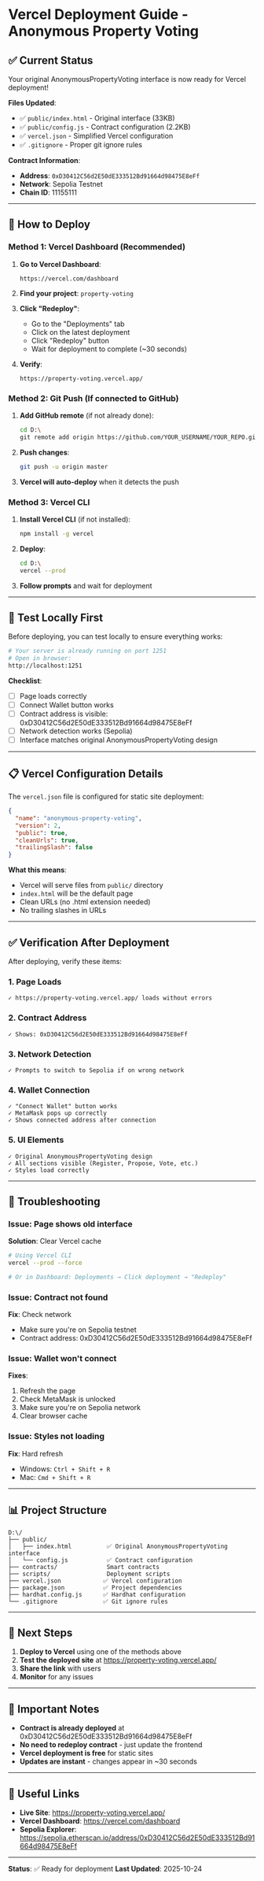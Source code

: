 # Vercel Deployment Guide - Anonymous Property Voting

## ✅ Current Status

Your original AnonymousPropertyVoting interface is now ready for Vercel deployment!

**Files Updated**:
- ✅ `public/index.html` - Original interface (33KB)
- ✅ `public/config.js` - Contract configuration (2.2KB)
- ✅ `vercel.json` - Simplified Vercel configuration
- ✅ `.gitignore` - Proper git ignore rules

**Contract Information**:
- **Address**: `0xD30412C56d2E50dE333512Bd91664d98475E8eFf`
- **Network**: Sepolia Testnet
- **Chain ID**: 11155111

---

## 🚀 How to Deploy

### Method 1: Vercel Dashboard (Recommended)

1. **Go to Vercel Dashboard**:
   ```
   https://vercel.com/dashboard
   ```

2. **Find your project**: `property-voting`

3. **Click "Redeploy"**:
   - Go to the "Deployments" tab
   - Click on the latest deployment
   - Click "Redeploy" button
   - Wait for deployment to complete (~30 seconds)

4. **Verify**:
   ```
   https://property-voting.vercel.app/
   ```

### Method 2: Git Push (If connected to GitHub)

1. **Add GitHub remote** (if not already done):
   ```bash
   cd D:\
   git remote add origin https://github.com/YOUR_USERNAME/YOUR_REPO.git
   ```

2. **Push changes**:
   ```bash
   git push -u origin master
   ```

3. **Vercel will auto-deploy** when it detects the push

### Method 3: Vercel CLI

1. **Install Vercel CLI** (if not installed):
   ```bash
   npm install -g vercel
   ```

2. **Deploy**:
   ```bash
   cd D:\
   vercel --prod
   ```

3. **Follow prompts** and wait for deployment

---

## 🧪 Test Locally First

Before deploying, you can test locally to ensure everything works:

```bash
# Your server is already running on port 1251
# Open in browser:
http://localhost:1251
```

**Checklist**:
- [ ] Page loads correctly
- [ ] Connect Wallet button works
- [ ] Contract address is visible: 0xD30412C56d2E50dE333512Bd91664d98475E8eFf
- [ ] Network detection works (Sepolia)
- [ ] Interface matches original AnonymousPropertyVoting design

---

## 📋 Vercel Configuration Details

The `vercel.json` file is configured for static site deployment:

```json
{
  "name": "anonymous-property-voting",
  "version": 2,
  "public": true,
  "cleanUrls": true,
  "trailingSlash": false
}
```

**What this means**:
- Vercel will serve files from `public/` directory
- `index.html` will be the default page
- Clean URLs (no .html extension needed)
- No trailing slashes in URLs

---

## ✅ Verification After Deployment

After deploying, verify these items:

### 1. Page Loads
```
✓ https://property-voting.vercel.app/ loads without errors
```

### 2. Contract Address
```
✓ Shows: 0xD30412C56d2E50dE333512Bd91664d98475E8eFf
```

### 3. Network Detection
```
✓ Prompts to switch to Sepolia if on wrong network
```

### 4. Wallet Connection
```
✓ "Connect Wallet" button works
✓ MetaMask pops up correctly
✓ Shows connected address after connection
```

### 5. UI Elements
```
✓ Original AnonymousPropertyVoting design
✓ All sections visible (Register, Propose, Vote, etc.)
✓ Styles load correctly
```

---

## 🔧 Troubleshooting

### Issue: Page shows old interface

**Solution**: Clear Vercel cache
```bash
# Using Vercel CLI
vercel --prod --force

# Or in Dashboard: Deployments → Click deployment → "Redeploy"
```

### Issue: Contract not found

**Fix**: Check network
- Make sure you're on Sepolia testnet
- Contract address: 0xD30412C56d2E50dE333512Bd91664d98475E8eFf

### Issue: Wallet won't connect

**Fixes**:
1. Refresh the page
2. Check MetaMask is unlocked
3. Make sure you're on Sepolia network
4. Clear browser cache

### Issue: Styles not loading

**Fix**: Hard refresh
- Windows: `Ctrl + Shift + R`
- Mac: `Cmd + Shift + R`

---

## 📊 Project Structure

```
D:\/
├── public/
│   ├── index.html          ✅ Original AnonymousPropertyVoting interface
│   └── config.js           ✅ Contract configuration
├── contracts/              Smart contracts
├── scripts/                Deployment scripts
├── vercel.json            ✅ Vercel configuration
├── package.json           ✅ Project dependencies
├── hardhat.config.js      ✅ Hardhat configuration
└── .gitignore             ✅ Git ignore rules
```

---

## 🎯 Next Steps

1. **Deploy to Vercel** using one of the methods above
2. **Test the deployed site** at https://property-voting.vercel.app/
3. **Share the link** with users
4. **Monitor** for any issues

---

## 📝 Important Notes

- **Contract is already deployed** at 0xD30412C56d2E50dE333512Bd91664d98475E8eFf
- **No need to redeploy contract** - just update the frontend
- **Vercel deployment is free** for static sites
- **Updates are instant** - changes appear in ~30 seconds

---

## 🔗 Useful Links

- **Live Site**: https://property-voting.vercel.app/
- **Vercel Dashboard**: https://vercel.com/dashboard
- **Sepolia Explorer**: https://sepolia.etherscan.io/address/0xD30412C56d2E50dE333512Bd91664d98475E8eFf

---

**Status**: ✅ Ready for deployment
**Last Updated**: 2025-10-24

